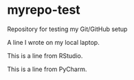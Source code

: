 # myrepo-test
Repository for testing my Git/GitHub setup 

A line I wrote on my local laptop.

This is a line from RStudio.

This is a line from PyCharm.